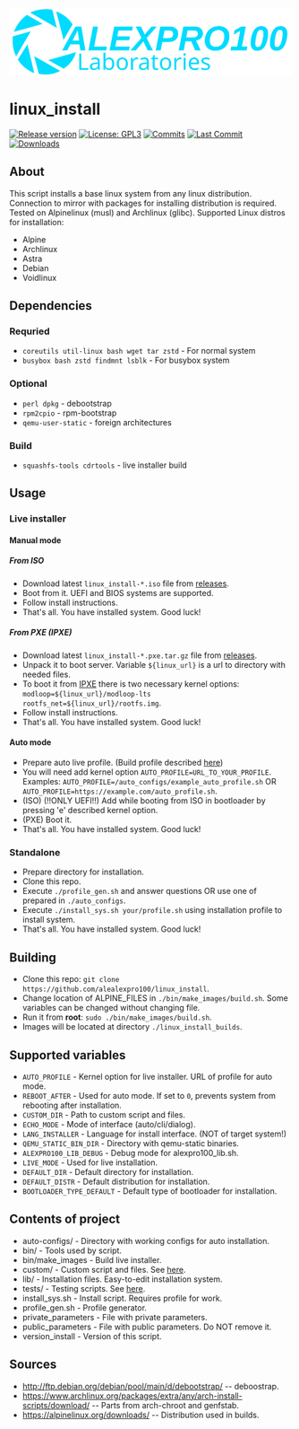 [![ALEXPRO100](https://raw.githubusercontent.com/alealexpro100/various_files/main/logo/Logo_blue.svg)](#readme)

linux_install
=============
[![Release version](https://img.shields.io/github/v/release/alealexpro100/linux_install?color=blue&label=&style=for-the-badge)](https://github.com/alealexpro100/linux_install/releases/latest)
[![License: GPL3](https://img.shields.io/badge/license-GPL3-blue?style=for-the-badge)](LICENSE)
[![Commits](https://img.shields.io/github/commit-activity/m/alealexpro100/linux_install?label=commits&style=for-the-badge)](https://github.com/alealexpro100/linux_install/commits)
[![Last Commit](https://img.shields.io/github/last-commit/alealexpro100/linux_install/master?label=&style=for-the-badge)](https://github.com/alealexpro100/linux_install/commits)
[![Downloads](https://img.shields.io/github/downloads/alealexpro100/linux_install/total?style=for-the-badge&color=blue)](https://github.com/alealexpro100/linux_install/releases/latest)
## About
This script installs a base linux system from any linux distribution.
Connection to mirror with packages for installing distribution is required.
Tested on Alpinelinux (musl) and Archlinux (glibc).
Supported Linux distros for installation:
* Alpine
* Archlinux
* Astra
* Debian
* Voidlinux
## Dependencies
### Requried
* `coreutils util-linux bash wget tar zstd` - For normal system
* `busybox bash zstd findmnt lsblk` - For busybox system
### Optional
* `perl dpkg` - debootstrap
* `rpm2cpio` - rpm-bootstrap
* `qemu-user-static` - foreign architectures
### Build
* `squashfs-tools cdrtools` - live installer build
## Usage
### Live installer
#### Manual mode
##### From ISO
* Download latest `linux_install-*.iso` file from [releases](https://github.com/alealexpro100/linux_install/releases).
* Boot from it. UEFI and BIOS systems are supported.
* Follow install instructions.
* That's all. You have installed system. Good luck!
##### From PXE (IPXE)
* Download latest `linux_install-*.pxe.tar.gz` file from [releases](https://github.com/alealexpro100/linux_install/releases).
* Unpack it to boot server. Variable `${linux_url}` is a url to directory with needed files.
* To boot it from [IPXE](https://ipxe.org/) there is two necessary kernel options: `modloop=${linux_url}/modloop-lts rootfs_net=${linux_url}/rootfs.img`.
* Follow install instructions.
* That's all. You have installed system. Good luck!
#### Auto mode
* Prepare auto live profile. (Build profile described [here](auto_configs/README.md))
* You will need add kernel option `AUTO_PROFILE=URL_TO_YOUR_PROFILE`. Examples: `AUTO_PROFILE=/auto_configs/example_auto_profile.sh` OR `AUTO_PROFILE=https://example.com/auto_profile.sh`.
* (ISO) (!!ONLY UEFI!!) Add while booting from ISO in bootloader by pressing 'e' described kernel option.
* (PXE) Boot it.
* That's all. You have installed system. Good luck!
### Standalone
* Prepare directory for installation.
* Clone this repo.
* Execute `./profile_gen.sh` and answer questions OR use one of prepared in `./auto_configs`.
* Execute `./install_sys.sh your/profile.sh` using installation profile to install system.
* That's all. You have installed system. Good luck!
## Building
* Clone this repo: `git clone https://github.com/alealexpro100/linux_install`.
* Change location of ALPINE_FILES in `./bin/make_images/build.sh`. Some variables can be changed without changing file.
* Run it from **root**: `sudo ./bin/make_images/build.sh`.
* Images will be located at directory `./linux_install_builds`.
## Supported variables
* `AUTO_PROFILE` - Kernel option for live installer. URL of profile for auto mode.
* `REBOOT_AFTER` - Used for auto mode. If set to `0`, prevents system from rebooting after installation. 
* `CUSTOM_DIR` - Path to custom script and files.
* `ECHO_MODE` - Mode of interface (auto/cli/dialog).
* `LANG_INSTALLER` - Language for install interface. (NOT of target system!)
* `QEMU_STATIC_BIN_DIR` - Directory with qemu-static binaries.
* `ALEXPRO100_LIB_DEBUG` - Debug mode for alexpro100_lib.sh.
* `LIVE_MODE` - Used for live installation.
* `DEFAULT_DIR` - Default directory for installation.
* `DEFAULT_DISTR` - Default distribution for installation.
* `BOOTLOADER_TYPE_DEFAULT` - Default type of bootloader for installation.
## Contents of project
* auto-configs/ - Directory with working configs for auto installation.
* bin/ - Tools used by script.
* bin/make_images - Build live installer.
* custom/ - Custom script and files. See [here](custom/README_custom.md).
* lib/ - Installation files. Easy-to-edit installation system.
* tests/ - Testing scripts. See [here](tests/README_tests.md).
* install_sys.sh - Install script. Requires profile for work.
* profile_gen.sh - Profile generator.
* private_parameters - File with private parameters.
* public_parameters - File with public parameters. Do NOT remove it.
* version_install - Version of this script.
## Sources
* http://ftp.debian.org/debian/pool/main/d/debootstrap/ -- deboostrap.
* https://www.archlinux.org/packages/extra/any/arch-install-scripts/download/ -- Parts from arch-chroot and genfstab.
* https://alpinelinux.org/downloads/ -- Distribution used in builds.
